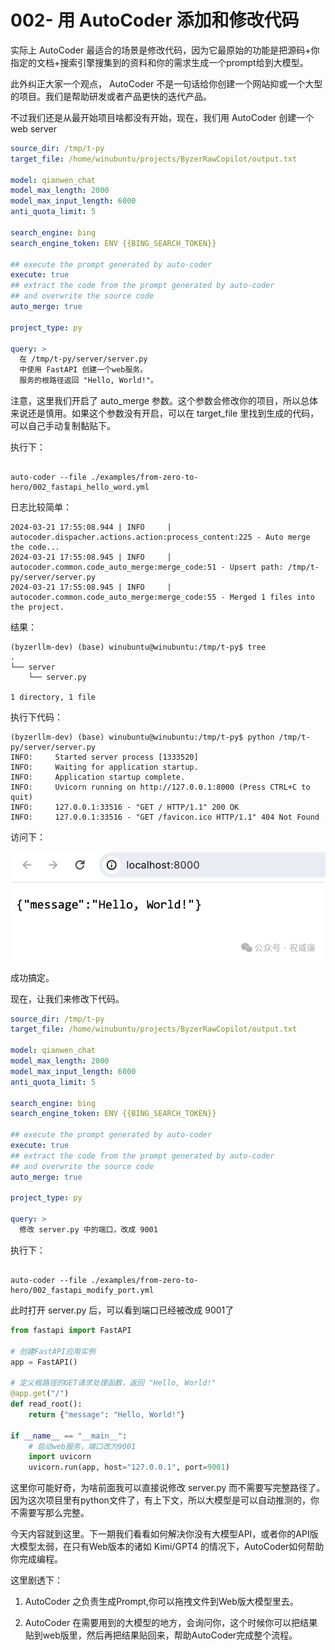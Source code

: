 # 002- 用 AutoCoder 添加和修改代码

实际上 AutoCoder 最适合的场景是修改代码，因为它最原始的功能是把源码+你指定的文档+搜索引擎搜集到的资料和你的需求生成一个prompt给到大模型。

此外纠正大家一个观点， AutoCoder 不是一句话给你创建一个网站抑或一个大型的项目。我们是帮助研发或者产品更快的迭代产品。

不过我们还是从最开始项目啥都没有开始，现在，我们用 AutoCoder 创建一个 web server

```yml
source_dir: /tmp/t-py
target_file: /home/winubuntu/projects/ByzerRawCopilot/output.txt 

model: qianwen_chat
model_max_length: 2000
model_max_input_length: 6000
anti_quota_limit: 5

search_engine: bing
search_engine_token: ENV {{BING_SEARCH_TOKEN}}

## execute the prompt generated by auto-coder
execute: true
## extract the code from the prompt generated by auto-coder 
## and overwrite the source code
auto_merge: true

project_type: py

query: >
  在 /tmp/t-py/server/server.py 
  中使用 FastAPI 创建一个web服务。
  服务的根路径返回 "Hello, World!"。
```

注意，这里我们开启了 auto_merge 参数。这个参数会修改你的项目，所以总体来说还是慎用。如果这个参数没有开启，可以在 target_file 里找到生成的代码，可以自己手动复制黏贴下。

执行下：

```shell

auto-coder --file ./examples/from-zero-to-hero/002_fastapi_hello_word.yml
```

日志比较简单：

```
2024-03-21 17:55:08.944 | INFO     | autocoder.dispacher.actions.action:process_content:225 - Auto merge the code...
2024-03-21 17:55:08.945 | INFO     | autocoder.common.code_auto_merge:merge_code:51 - Upsert path: /tmp/t-py/server/server.py
2024-03-21 17:55:08.945 | INFO     | autocoder.common.code_auto_merge:merge_code:55 - Merged 1 files into the project.
```

结果：

```
(byzerllm-dev) (base) winubuntu@winubuntu:/tmp/t-py$ tree
.
└── server
    └── server.py

1 directory, 1 file
```

执行下代码：

```
(byzerllm-dev) (base) winubuntu@winubuntu:/tmp/t-py$ python /tmp/t-py/server/server.py
INFO:     Started server process [1333520]
INFO:     Waiting for application startup.
INFO:     Application startup complete.
INFO:     Uvicorn running on http://127.0.0.1:8000 (Press CTRL+C to quit)
INFO:     127.0.0.1:33516 - "GET / HTTP/1.1" 200 OK
INFO:     127.0.0.1:33516 - "GET /favicon.ico HTTP/1.1" 404 Not Found
```

访问下：

![](../images/image4.png)

成功搞定。

现在，让我们来修改下代码。

```yml
source_dir: /tmp/t-py
target_file: /home/winubuntu/projects/ByzerRawCopilot/output.txt 

model: qianwen_chat
model_max_length: 2000
model_max_input_length: 6000
anti_quota_limit: 5

search_engine: bing
search_engine_token: ENV {{BING_SEARCH_TOKEN}}

## execute the prompt generated by auto-coder
execute: true
## extract the code from the prompt generated by auto-coder 
## and overwrite the source code
auto_merge: true

project_type: py

query: >
  修改 server.py 中的端口，改成 9001
```

执行下：

```shell

auto-coder --file ./examples/from-zero-to-hero/002_fastapi_modify_port.yml
```

此时打开 server.py 后，可以看到端口已经被改成 9001了

```python
from fastapi import FastAPI

# 创建FastAPI应用实例
app = FastAPI()

# 定义根路径的GET请求处理函数，返回 "Hello, World!"
@app.get("/")
def read_root():
    return {"message": "Hello, World!"}

if __name__ == "__main__":
    # 启动web服务，端口改为9001
    import uvicorn
    uvicorn.run(app, host="127.0.0.1", port=9001)
```

这里你可能好奇，为啥前面我可以直接说修改 server.py 而不需要写完整路径了。因为这次项目里有python文件了，有上下文，所以大模型是可以自动推测的，你不需要写那么完整。

今天内容就到这里。下一期我们看看如何解决你没有大模型API，或者你的API版大模型太弱，在只有Web版本的诸如 Kimi/GPT4 的情况下，AutoCoder如何帮助你完成编程。

这里剧透下：


1. AutoCoder 之负责生成Prompt,你可以拖拽文件到Web版大模型里去。

2. AutoCoder 在需要用到的大模型的地方，会询问你，这个时候你可以把结果贴到web版里，然后再把结果贴回来，帮助AutoCoder完成整个流程。